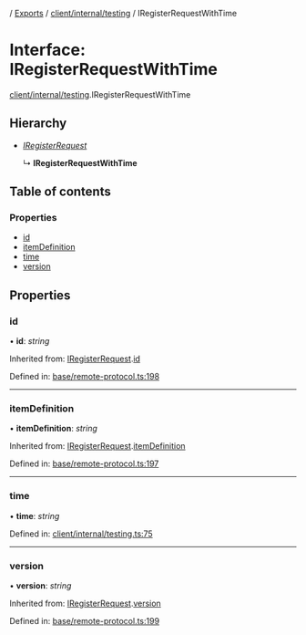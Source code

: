 [](../README.md) / [Exports](../modules.md) / [client/internal/testing](../modules/client_internal_testing.md) / IRegisterRequestWithTime

# Interface: IRegisterRequestWithTime

[client/internal/testing](../modules/client_internal_testing.md).IRegisterRequestWithTime

## Hierarchy

* [*IRegisterRequest*](base_remote_protocol.iregisterrequest.md)

  ↳ **IRegisterRequestWithTime**

## Table of contents

### Properties

- [id](client_internal_testing.iregisterrequestwithtime.md#id)
- [itemDefinition](client_internal_testing.iregisterrequestwithtime.md#itemdefinition)
- [time](client_internal_testing.iregisterrequestwithtime.md#time)
- [version](client_internal_testing.iregisterrequestwithtime.md#version)

## Properties

### id

• **id**: *string*

Inherited from: [IRegisterRequest](base_remote_protocol.iregisterrequest.md).[id](base_remote_protocol.iregisterrequest.md#id)

Defined in: [base/remote-protocol.ts:198](https://github.com/onzag/itemize/blob/55e63f2c/base/remote-protocol.ts#L198)

___

### itemDefinition

• **itemDefinition**: *string*

Inherited from: [IRegisterRequest](base_remote_protocol.iregisterrequest.md).[itemDefinition](base_remote_protocol.iregisterrequest.md#itemdefinition)

Defined in: [base/remote-protocol.ts:197](https://github.com/onzag/itemize/blob/55e63f2c/base/remote-protocol.ts#L197)

___

### time

• **time**: *string*

Defined in: [client/internal/testing.ts:75](https://github.com/onzag/itemize/blob/55e63f2c/client/internal/testing.ts#L75)

___

### version

• **version**: *string*

Inherited from: [IRegisterRequest](base_remote_protocol.iregisterrequest.md).[version](base_remote_protocol.iregisterrequest.md#version)

Defined in: [base/remote-protocol.ts:199](https://github.com/onzag/itemize/blob/55e63f2c/base/remote-protocol.ts#L199)
